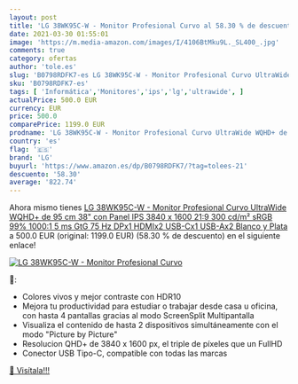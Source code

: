 ```yaml
---
layout: post
title: 'LG 38WK95C-W - Monitor Profesional Curvo al 58.30 % de descuento'
date: 2021-03-30 01:55:01
image: 'https://m.media-amazon.com/images/I/4106BtMku9L._SL400_.jpg'
comments: true
category: ofertas
author: 'tole.es'
slug: 'B0798RDFK7-es LG 38WK95C-W - Monitor Profesional Curvo UltraWide WQHD+...'
sku: 'B0798RDFK7-es'
tags: [ 'Informática','Monitores','ips','lg','ultrawide', ]
actualPrice: 500.0 EUR
currency: EUR
price: 500.0
comparePrice: 1199.0 EUR
prodname: 'LG 38WK95C-W - Monitor Profesional Curvo UltraWide WQHD+ de 95 cm  38"  con Panel IPS  3840 x 1600  21:9  300 cd/m²  sRGB 99%  1000:1  5 ms GtG  75 Hz  DPx1  HDMIx2  USB-Cx1  USB-Ax2   Blanco y Plata'
country: 'es'
flag: '🇪🇸'
brand: 'LG'
buyurl: 'https://www.amazon.es/dp/B0798RDFK7/?tag=tolees-21'
descuento: '58.30'
average: '822.74'
---
```


Ahora mismo tienes [LG 38WK95C-W - Monitor Profesional Curvo UltraWide WQHD+ de 95 cm  38"  con Panel IPS  3840 x 1600  21:9  300 cd/m²  sRGB 99%  1000:1  5 ms GtG  75 Hz  DPx1  HDMIx2  USB-Cx1  USB-Ax2   Blanco y Plata](https://www.amazon.es/dp/B0798RDFK7/?tag=tolees-21) a 500.0 EUR (original: 1199.0 EUR) (58.30 %  de descuento) en el siguiente enlace!

[![LG 38WK95C-W - Monitor Profesional Curvo](https://m.media-amazon.com/images/I/4106BtMku9L._SL400_.jpg)](https://www.amazon.es/dp/B0798RDFK7/?tag=tolees-21)

🔎:

- Colores vivos y mejor contraste con HDR10
- Mejora tu productividad para estudiar o trabajar desde casa u oficina, con hasta 4 pantallas gracias al modo ScreenSplit Multipantalla
- Visualiza el contenido de hasta 2 dispositivos simultáneamente con el modo "Picture by Picture"
- Resolucion QHD+ de 3840 x 1600 px, el triple de píxeles que un FullHD
- Conector USB Tipo-C, compatible con todas las marcas

[🛒 Visítala!!!](https://www.amazon.es/dp/B0798RDFK7/?tag=tolees-21)
